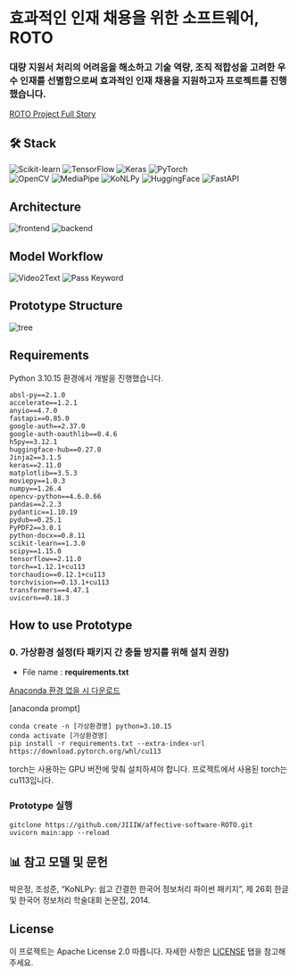 # 효과적인 인재 채용을 위한 소프트웨어, ROTO
### 대량 지원서 처리의 어려움을 해소하고 기술 역량, 조직 적합성을 고려한 우수 인재를 선별함으로써 효과적인 인재 채용을 지원하고자 프로젝트를 진행했습니다.
[ROTO Project Full Story]()

## 🛠 Stack

![Scikit-learn](https://img.shields.io/badge/Scikit-leran-F7931E?style=for-the-badge&logo=Scikit-learn&logoColor=white)
![TensorFlow](https://img.shields.io/badge/TensorFlow-%23FF6F00.svg?style=for-the-badge&logo=TensorFlow&logoColor=white)
![Keras](https://img.shields.io/badge/Keras-%23D00000.svg?style=for-the-badge&logo=Keras&logoColor=white)
![PyTorch](https://img.shields.io/badge/PyTorch-EE4C2C?style=for-the-badge&logo=PyTorch&logoColor=white)</br>
![OpenCV](https://img.shields.io/badge/opencv-%23white.svg?style=for-the-badge&logo=opencv&logoColor=white)
![MediaPipe](https://img.shields.io/badge/MediaPipe-0F9D58?style=for-the-badge&logo=Google&logoColor=white)
![KoNLPy](https://img.shields.io/badge/KoNLPy-cc1417?style=for-the-badge&logo=KoNLPy&logoColor=white)
![HuggingFace](https://img.shields.io/badge/HuggingFace-FFD21E?style=for-the-badge&logo=HuggingFace&logoColor=white)
![FastAPI](https://img.shields.io/badge/FastAPI-009688?style=for-the-badge&logo=fastapi&logoColor=white)

## Architecture
![frontend](https://github.com/user-attachments/assets/248c99da-bf88-4d86-86a3-4031c0e02f1e)
![backend](https://github.com/user-attachments/assets/967ce862-a8e2-4164-b38f-b1e3eb47817e)

## Model Workflow
![Video2Text](https://github.com/user-attachments/assets/fd8015e9-b8f2-45b5-afd0-914720f3e4c2)
![Pass Keyword](https://github.com/user-attachments/assets/7682dcc1-1a42-438b-8bd5-4be920bd0941)





## Prototype Structure
![tree](https://github.com/user-attachments/assets/79a9f84c-217a-4db8-b664-b34a4948500e)

## Requirements
Python 3.10.15 환경에서 개발을 진행했습니다.

```
absl-py==2.1.0
accelerate==1.2.1
anyio==4.7.0
fastapi==0.85.0
google-auth==2.37.0
google-auth-oauthlib==0.4.6
h5py==3.12.1
huggingface-hub==0.27.0
Jinja2==3.1.5
keras==2.11.0
matplotlib==3.5.3
moviepy==1.0.3
numpy==1.26.4
opencv-python==4.6.0.66
pandas==2.2.3
pydantic==1.10.19
pydub==0.25.1
PyPDF2==3.0.1
python-docx==0.8.11
scikit-learn==1.3.0
scipy==1.15.0
tensorflow==2.11.0
torch==1.12.1+cu113
torchaudio==0.12.1+cu113
torchvision==0.13.1+cu113
transformers==4.47.1
uvicorn==0.18.3
```

## How to use Prototype
### 0. 가상환경 설정(타 패키지 간 충돌 방지를 위해 설치 권장)
- File name : **requirements.txt**

[Anaconda 환경 없을 시 다운로드](https://www.anaconda.com/download)

[anaconda prompt]
```
conda create -n [가상환경명] python=3.10.15
conda activate [가상환경명]
pip install -r requirements.txt --extra-index-url https://download.pytorch.org/whl/cu113
```
torch는 사용하는 GPU 버전에 맞춰 설치하셔야 합니다. 프로젝트에서 사용된 torch는 cu113입니다.

### Prototype 실행
```
gitclone https://github.com/JIIIW/affective-software-ROTO.git
uvicorn main:app --reload
```


## 📊 참고 모델 및 문헌
박은정, 조성준, “KoNLPy: 쉽고 간결한 한국어 정보처리 파이썬 패키지”, 제 26회 한글 및 한국어 정보처리 학술대회 논문집, 2014.

## License
이 프로젝트는 Apache License 2.0 따릅니다. 자세한 사항은 [LICENSE](https://github.com/JIIIW/affective-software-ROTO/blob/main/LICENSE) 탭을 참고해 주세요.
